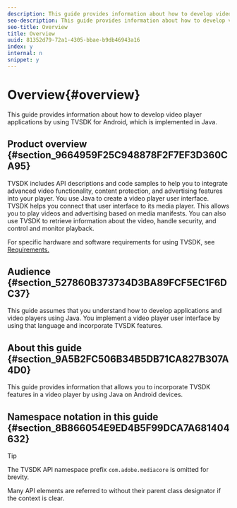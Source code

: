 ```yaml
---
description: This guide provides information about how to develop video player applications by using TVSDK for Android, which is implemented in Java.
seo-description: This guide provides information about how to develop video player applications by using TVSDK for Android, which is implemented in Java.
seo-title: Overview
title: Overview
uuid: 81352d79-72a1-4305-bbae-b9db46943a16
index: y
internal: n
snippet: y
---
```


# Overview{#overview}

This guide provides information about how to develop video player applications by using TVSDK for Android, which is implemented in Java.

## Product overview {#section_9664959F25C948878F2F7EF3D360CA95}

TVSDK includes API descriptions and code samples to help you to integrate advanced video functionality, content protection, and advertising features into your player. You use Java to create a video player user interface. TVSDK helps you connect that user interface to its media player. This allows you to play videos and advertising based on media manifests. You can also use TVSDK to retrieve information about the video, handle security, and control and monitor playback.

For specific hardware and software requirements for using TVSDK, see [Requirements.](../../../c-psdk-android-1.4-titlepage/c-psdk-android-1.4-introduction/overview-prod-audience-guide/c-psdk-android-1.4-requirements.md)

## Audience {#section_527860B373734D3BA89FCF5EC1F6DC37}

This guide assumes that you understand how to develop applications and video players using Java. You implement a video player user interface by using that language and incorporate TVSDK features.

## About this guide {#section_9A5B2FC506B34B5DB71CA827B307A4D0}

This guide provides information that allows you to incorporate TVSDK features in a video player by using Java on Android devices.

## Namespace notation in this guide {#section_8B866054E9ED4B5F99DCA7A681404632}

>[!TIP]
>
>The TVSDK API namespace prefix `com.adobe.mediacore` is omitted for brevity. 
>
>Many API elements are referred to without their parent class designator if the context is clear.


